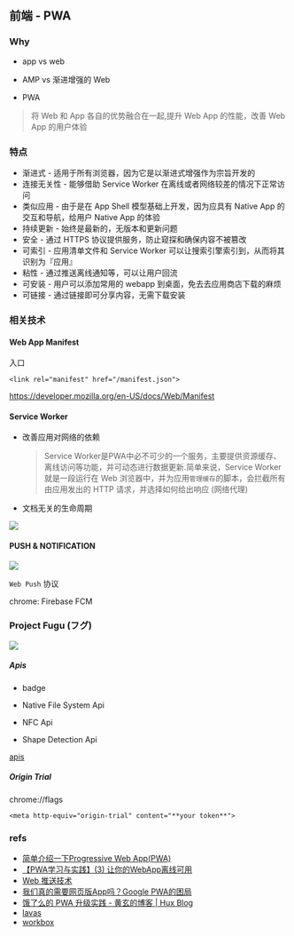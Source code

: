 
## 前端 - PWA


### Why

- app vs web

- AMP vs  渐进增强的 Web

- PWA

> 将 Web 和 App 各自的优势融合在一起,提升 Web App 的性能，改善 Web App 的用户体验


### 特点

  - 渐进式 - 适用于所有浏览器，因为它是以渐进式增强作为宗旨开发的
  - 连接无关性 - 能够借助 Service Worker 在离线或者网络较差的情况下正常访问
  - 类似应用 - 由于是在 App Shell 模型基础上开发，因为应具有 Native App 的交互和导航，给用户 Native App 的体验
  - 持续更新 - 始终是最新的，无版本和更新问题
  - 安全 - 通过 HTTPS 协议提供服务，防止窥探和确保内容不被篡改
  - 可索引 - 应用清单文件和 Service Worker 可以让搜索引擎索引到，从而将其识别为『应用』
  - 粘性 - 通过推送离线通知等，可以让用户回流
  - 可安装 - 用户可以添加常用的 webapp 到桌面，免去去应用商店下载的麻烦
  - 可链接 - 通过链接即可分享内容，无需下载安装

### 相关技术


#### Web App Manifest

入口

`<link rel="manifest" href="/manifest.json">`

https://developer.mozilla.org/en-US/docs/Web/Manifest

#### Service Worker


- 改善应用对网络的依赖


  > Service Worker是PWA中必不可少的一个服务，主要提供资源缓存、离线访问等功能，并可动态进行数据更新.简单来说，Service Worker 就是一段运行在 Web 浏览器中，并为应用`管理缓存`的脚本，会拦截所有由应用发出的 HTTP 请求，并选择如何给出响应 (网络代理)


- 文档无关的生命周期

![](https://yqfile.alicdn.com/08f326c3cae549f0408f0bb25624c191668bd25a.png)

#### PUSH & NOTIFICATION


![](http://blueskyawen.com/images/push-service2.png)

`Web Push` 协议

chrome:  Firebase FCM




### Project Fugu (フグ)

![](http://yanxuan.nosdn.127.net/c0683dfda92bd1d9e6439f36d0e7e551.png)


##### Apis

- badge

- Native File System Api

- NFC Api

- Shape Detection Api

[apis](https://docs.google.com/spreadsheets/d/1de0ZYDOcafNXXwMcg4EZhT0346QM-QFvZfoD8ZffHeA/edit#gid=557099940)


##### Origin Trial

chrome://flags

`<meta http-equiv="origin-trial" content="**your token**">`


### refs

- [简单介绍一下Progressive Web App(PWA)](https://juejin.im/post/5a6c86e451882573505174e7)
- [【PWA学习与实践】(3) 让你的WebApp离线可用](https://github.com/alienzhou/blog/issues/4)
- [Web 推送技术](https://villainhr.com/page/2017/01/08/Web%20%E6%8E%A8%E9%80%81%E6%8A%80%E6%9C%AF)
- [我们真的需要网页版App吗？Google PWA的困局](https://www.leiphone.com/news/201606/UEiart497WUzS62u.html)
- [饿了么的 PWA 升级实践 - 黄玄的博客 | Hux Blog](https://huangxuan.me/2017/07/12/upgrading-eleme-to-pwa/)
- [lavas](https://lavas.baidu.com/)
- [workbox](https://codelabs.developers.google.com/codelabs/workbox-lab-cn/index.html)

